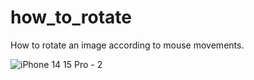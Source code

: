 # how_to_rotate
How to rotate an image according to mouse movements.


 
![iPhone 14   15 Pro - 2](https://github.com/Tomomitonny/how_to_rotate/assets/99488492/0750746a-1b0f-4aab-85f9-f0539492c013)
